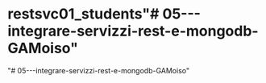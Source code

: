# restsvc01_students"# 05---integrare-servizzi-rest-e-mongodb-GAMoiso" 
"# 05---integrare-servizzi-rest-e-mongodb-GAMoiso" 
